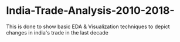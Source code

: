 # India-Trade-Analysis-2010-2018-
This is done to show basic EDA &amp; Visualization techniques to depict changes in india's trade in the last decade
